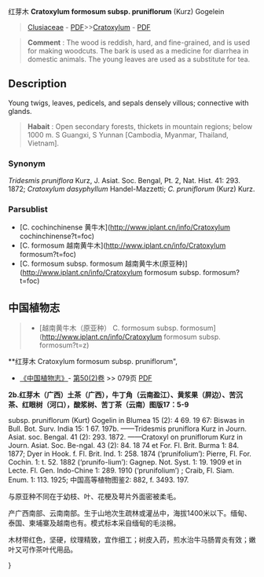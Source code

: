 红芽木 **Cratoxylum formosum subsp. pruniflorum** (Kurz) Gogelein

> [Clusiaceae](http://www.iplant.cn/info/Clusiaceae?t=foc) - [PDF](http://www.iplant.cn/foc/pdf/Clusiaceae.pdf)>>[Cratoxylum](http://www.iplant.cn/info/Cratoxylum?t=foc) - [PDF](http://www.iplant.cn/foc/pdf/Cratoxylum.pdf)


> **Comment** : 
> The wood is reddish, hard, and fine-grained, and is used for making woodcuts. The bark is used as a medicine for diarrhea in domestic animals. The young leaves are used as a substitute for tea.

## Description

Young twigs, leaves, pedicels, and sepals densely villous; connective with glands.


> **Habait** : 
> Open secondary forests, thickets in mountain regions; below 1000 m. S Guangxi, S Yunnan [Cambodia, Myanmar, Thailand, Vietnam].

### Synonym
*Tridesmis pruniflora* Kurz, J. Asiat. Soc. Bengal, Pt. 2, Nat. Hist. 41: 293. 1872; *Cratoxylum dasyphyllum* Handel-Mazzetti; *C. pruniflorum* (Kurz) Kurz.



### Parsublist

* [C.  cochinchinense  黄牛木](http://www.iplant.cn/info/Cratoxylum cochinchinense?t=foc)
* [C.  formosum  越南黄牛木](http://www.iplant.cn/info/Cratoxylum formosum?t=foc)
* [C.  formosum subsp. formosum  越南黄牛木(原亚种)](http://www.iplant.cn/info/Cratoxylum formosum subsp. formosum?t=foc)

## 中国植物志

> * [越南黄牛木（原亚种）  C.  formosum subsp. formosum](http://www.iplant.cn/info/Cratoxylum formosum subsp. formosum?t=z)


**红芽木 Cratoxylum formosum subsp. pruniflorum",



* [《中国植物志》](http://www.iplant.cn/frps)- [第50(2)卷](http://www.iplant.cn/frps/vol/50(2)) >> 079页 [PDF](http://www.iplant.cn/frps/pdf/50(2)/079.pdf)


**2b.红芽木（广西）土茶（广西），牛丁角（云南盈江）、黄浆果（屏边）、苦沉茶、红眼树（河口），酸浆树、苦丁茶（云南）图版17：5-9**

subsp. pruniflorum (Kurt) Gogelin in Blumea 15 (2): 4 69. 19 67: Biswas in Bull. Bot. Surv. India 15: 1 67. 197b. ——Tridesmis pruniflora Kurz in Journ. Asiat. soc. Bengal. 41 (2): 293. 1872. ——Cratoxyl on pruniflorum Kurz in Journ. Asiat. Soc. Be-ngal. 43 (2): 84. 18 74 et For. Fl. Brit. Burma 1: 84. 1877; Dyer in Hook. f. Fl. Brit. Ind. 1: 258. 1874 (‘prunifolium’): Pierre, Fl. For. Cochin. 1: t. 52. 1882 (‘prunifo-lium’): Gagnep. Not. Syst. 1: 19. 1909 et in Lecte. Fl. Gen. Indo-Chine 1: 289. 1910 (‘prunifolium’) ; Craib, Fl. Siam. Enum. 1: 113. 1925; 中国高等植物图鉴2: 882, f. 3493. 197.

与原亚种不同在于幼枝、叶、花梗及萼片外面密被柔毛。

产广西南部、云南南部。生于山地次生疏林或灌丛中，海拔1400米以下。缅甸、泰国、柬埔寨及越南也有。模式标本采自缅甸的毛淡棉。

木材带红色，坚硬，纹理精致，宜作细工；树皮入药，煎水治牛马肠胃炎有效；嫩叶又可作茶叶代用品。



}